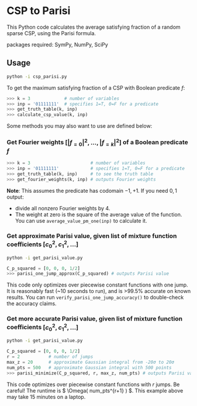 # CSP to Parisi

This Python code calculates the average satisfying fraction of a random sparse CSP, using the Parisi formula.

packages required: SymPy, NumPy, SciPy

## Usage

```bash
python -i csp_parisi.py
```

To get the maximum satisfying fraction of a CSP with Boolean predicate $f$:

```python
>>> k = 3             # number of variables
>>> inp = '01111111'  # specifies 1=T, 0=F for a predicate
>>> get_truth_table(k, inp)
>>> calculate_csp_value(k, inp)
```

Some methods you may also want to use are defined below:


### Get Fourier weights $[|f_{=0}|^2,...,|f_{=k}|^2]$ of a Boolean predicate $f$


```python
>>> k = 3                       # number of variables
>>> inp = '01111111'            # specifies 1=T, 0=F for a predicate
>>> get_truth_table(k, inp)     # to see the truth table
>>> get_fourier_weights(k, inp) # outputs Fourier weights
```

**Note**:
This assumes the predicate has codomain ${-1, +1}$.
If you need ${0,1}$ output:
* divide all nonzero Fourier weights by 4.
* The weight at zero is the square of the average value of the function. You can use `average_value_pm_one(inp)` to calculate it.


### Get approximate Parisi value, given list of mixture function coefficients $[c_0^2, c_1^2,...]$

```bash
python -i get_parisi_value.py
```

```python
C_p_squared = [0, 0, 0, 1/2]
>>> parisi_one_jump_approx(C_p_squared) # outputs Parisi value
```

This code only optimizes over piecewise constant functions with one jump.
It is reasonably fast (~10 seconds to run), and is >99.5% accurate on known results.
You can run `verify_parisi_one_jump_accuracy()` to double-check the accuracy claims.

### Get more accurate Parisi value, given list of mixture function coefficients $[c_0^2, c_1^2,...]$

```bash
python -i get_parisi_value.py
```

```python
C_p_squared = [0, 0, 0, 1/2]
r = 2           # number of jumps
max_z = 20      # approximate Gaussian integral from -20σ to 20σ
num_pts = 500   # approximate Gaussian integral with 500 points
>>> parisi_minimize(C_p_squared, r, max_z, num_pts) # outputs Parisi value
```

This code optimizes over piecewise constant functions with $r$ jumps.
Be careful! The runtime is $ \Omega( num_pts^{r+1} ) $.
This example above may take 15 minutes on a laptop.
